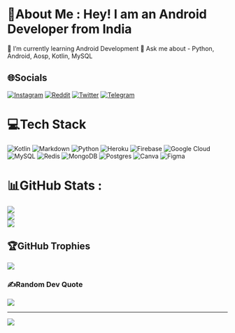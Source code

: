 # 💫About Me : Hey! I am an Android Developer from India
🌱 I’m currently learning Android Development 
💬 Ask me about - Python, Android, Aosp, Kotlin, MySQL



## 🌐Socials
[![Instagram](https://img.shields.io/badge/Instagram-%23E4405F.svg?logo=Instagram&logoColor=white)](https://instagram.com/com.insta.sabir) [![Reddit](https://img.shields.io/badge/Reddit-%23FF4500.svg?logo=Reddit&logoColor=white)](https://reddit.com/user/INFINIXEL) [![Twitter](https://img.shields.io/badge/Twitter-%231DA1F2.svg?logo=Twitter&logoColor=white)](https://twitter.com/INFINIXEL) 
[![Telegram](https://upload.wikimedia.org/wikipedia/commons/8/83/Telegram_2019_Logo.svg)](https://t.me/INFINIXEL)

# 💻Tech Stack
![Kotlin](https://img.shields.io/badge/kotlin-%230095D5.svg?style=for-the-badge&logo=kotlin&logoColor=white) ![Markdown](https://img.shields.io/badge/markdown-%23000000.svg?style=for-the-badge&logo=markdown&logoColor=white) ![Python](https://img.shields.io/badge/python-3670A0?style=for-the-badge&logo=python&logoColor=ffdd54) ![Heroku](https://img.shields.io/badge/heroku-%23430098.svg?style=for-the-badge&logo=heroku&logoColor=white) ![Firebase](https://img.shields.io/badge/firebase-%23039BE5.svg?style=for-the-badge&logo=firebase) ![Google Cloud](https://img.shields.io/badge/Google%20Cloud-%234285F4.svg?style=for-the-badge&logo=google-cloud&logoColor=white) ![MySQL](https://img.shields.io/badge/mysql-%2300f.svg?style=for-the-badge&logo=mysql&logoColor=white) ![Redis](https://img.shields.io/badge/redis-%23DD0031.svg?style=for-the-badge&logo=redis&logoColor=white) ![MongoDB](https://img.shields.io/badge/MongoDB-%234ea94b.svg?style=for-the-badge&logo=mongodb&logoColor=white) ![Postgres](https://img.shields.io/badge/postgres-%23316192.svg?style=for-the-badge&logo=postgresql&logoColor=white) ![Canva](https://img.shields.io/badge/Canva-%2300C4CC.svg?style=for-the-badge&logo=Canva&logoColor=white) 	![Figma](https://img.shields.io/badge/figma-%23F24E1E.svg?style=for-the-badge&logo=figma&logoColor=white)
# 📊GitHub Stats :
![](https://github-readme-stats.vercel.app/api?username=INFI-NIXEL&theme=blue-green&hide_border=false&include_all_commits=true&count_private=false)<br/>
![](https://github-readme-streak-stats.herokuapp.com/?user=INFI-NIXEL&theme=blue-green&hide_border=false)<br/>
![](https://github-readme-stats.vercel.app/api/top-langs/?username=INFI-NIXEL&theme=blue-green&hide_border=false&include_all_commits=true&count_private=false&layout=compact)

## 🏆GitHub Trophies
![](https://github-trophies.vercel.app/?username=INFI-NIXEL&theme=darkhub&no-frame=true&no-bg=false&margin-w=4)

### ✍️Random Dev Quote
![](https://quotes-github-readme.vercel.app/api?type=horizontal&theme=dark)

---
[![](https://visitcount.itsvg.in/api?id=INFI-NIXEL&icon=9&color=3)](https://visitcount.itsvg.in)







